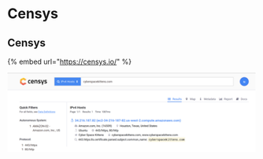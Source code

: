 # Censys

## Censys

{% embed url="https://censys.io/" %}

![](../../../.gitbook/assets/20e96ee739732f17d6aefd99c24adf1a.png)


